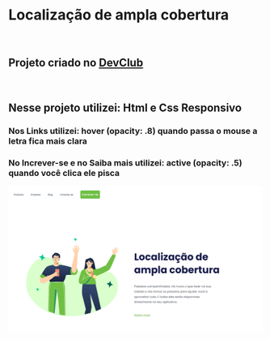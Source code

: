 <h1>Localização de ampla cobertura</h1>
<br>
<h2>Projeto criado no <a href="https://rodolfomori.com.br/devclub-/">DevClub</a></h2>
<br>
<h2>Nesse projeto utilizei: Html e Css Responsivo</h2>
<h3>Nos Links utilizei: hover (opacity: .8) quando passa o mouse a letra fica mais clara</h3>
<h3> No Increver-se e no Saiba mais utilizei: active (opacity: .5) quando você clica ele pisca</h3>
<img src="https://github.com/ricardotramiro/Localiza/blob/main/assets/Captura%20de%20tela%202025-02-24%20164152.png?raw=true">
